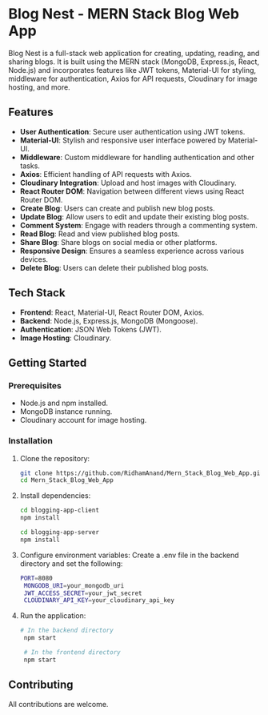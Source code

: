 # Blog Nest - MERN Stack Blog Web App

Blog Nest is a full-stack web application for creating, updating, reading, and sharing blogs. It is built using the MERN stack (MongoDB, Express.js, React, Node.js) and incorporates features like JWT tokens, Material-UI for styling, middleware for authentication, Axios for API requests, Cloudinary for image hosting, and more.

## Features

- **User Authentication**: Secure user authentication using JWT tokens.
- **Material-UI**: Stylish and responsive user interface powered by Material-UI.
- **Middleware**: Custom middleware for handling authentication and other tasks.
- **Axios**: Efficient handling of API requests with Axios.
- **Cloudinary Integration**: Upload and host images with Cloudinary.
- **React Router DOM**: Navigation between different views using React Router DOM.
- **Create Blog**: Users can create and publish new blog posts.
- **Update Blog**: Allow users to edit and update their existing blog posts.
- **Comment System**: Engage with readers through a commenting system.
- **Read Blog**: Read and view published blog posts.
- **Share Blog**: Share blogs on social media or other platforms.
- **Responsive Design**: Ensures a seamless experience across various devices.
- **Delete Blog**: Users can delete their published blog posts.

## Tech Stack

- **Frontend**: React, Material-UI, React Router DOM, Axios.
- **Backend**: Node.js, Express.js, MongoDB (Mongoose).
- **Authentication**: JSON Web Tokens (JWT).
- **Image Hosting**: Cloudinary.

## Getting Started

### Prerequisites

- Node.js and npm installed.
- MongoDB instance running.
- Cloudinary account for image hosting.

### Installation

1. Clone the repository:

   ```bash
   git clone https://github.com/RidhamAnand/Mern_Stack_Blog_Web_App.git
   cd Mern_Stack_Blog_Web_App
   
2. Install dependencies:
   ```bash
   cd blogging-app-client
   npm install

   cd blogging-app-server
   npm install

3. Configure environment variables:
    Create a .env file in the backend directory and set the following:
   ```bash
   PORT=8080
    MONGODB_URI=your_mongodb_uri
    JWT_ACCESS_SECRET=your_jwt_secret
    CLOUDINARY_API_KEY=your_cloudinary_api_key
   
4. Run the application:
   ```bash
   # In the backend directory
    npm start

    # In the frontend directory
    npm start
   
## Contributing
All contributions are welcome.


    

